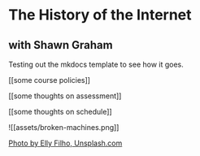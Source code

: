 # The History of the Internet
## with Shawn Graham

Testing out the mkdocs template to see how it goes.

[[some course policies]]

[[some thoughts on assessment]]

[[some thoughts on schedule]]

![[assets/broken-machines.png]]

[Photo by Elly Filho, Unsplash.com](https://unsplash.com/photos/uKB4O22KMMk)